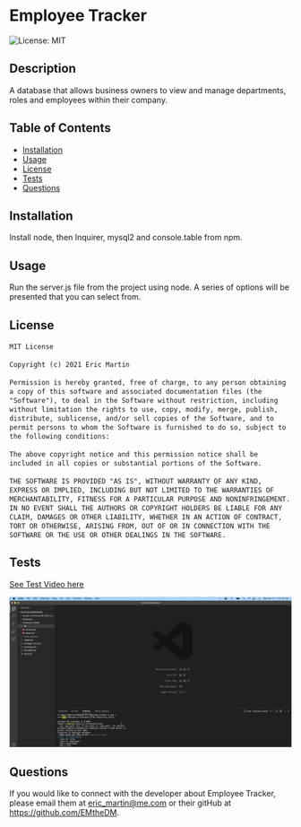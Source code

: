 # Employee Tracker
  ![License: MIT](https://img.shields.io/badge/license-MIT-brightgreen.svg)

  ## Description
  A database that allows business owners to view and manage departments, roles and employees within their company.
  ## Table of Contents
  * [Installation](#installation)
  * [Usage](#usage)
  * [License](#license)
  * [Tests](#tests)
  * [Questions](#questions)
  ## Installation
  Install node, then Inquirer, mysql2 and console.table from npm.
  ## Usage
  Run the server.js file from the project using node. A series of options will be presented that you can select from.
  ## License
    MIT License

    Copyright (c) 2021 Eric Martin

    Permission is hereby granted, free of charge, to any person obtaining a copy of this software and associated documentation files (the "Software"), to deal in the Software without restriction, including without limitation the rights to use, copy, modify, merge, publish, distribute, sublicense, and/or sell copies of the Software, and to permit persons to whom the Software is furnished to do so, subject to the following conditions:

    The above copyright notice and this permission notice shall be included in all copies or substantial portions of the Software.

    THE SOFTWARE IS PROVIDED "AS IS", WITHOUT WARRANTY OF ANY KIND, EXPRESS OR IMPLIED, INCLUDING BUT NOT LIMITED TO THE WARRANTIES OF MERCHANTABILITY, FITNESS FOR A PARTICULAR PURPOSE AND NONINFRINGEMENT. IN NO EVENT SHALL THE AUTHORS OR COPYRIGHT HOLDERS BE LIABLE FOR ANY CLAIM, DAMAGES OR OTHER LIABILITY, WHETHER IN AN ACTION OF CONTRACT, TORT OR OTHERWISE, ARISING FROM, OUT OF OR IN CONNECTION WITH THE SOFTWARE OR THE USE OR OTHER DEALINGS IN THE SOFTWARE.  
  ## Tests
  [See Test Video here](https://watch.screencastify.com/v/7E7GavvjkPp9Nm2EVgtg)
  
  ![Screenshot](assets/screenshot.png)
  ## Questions
  If you would like to connect with the developer about Employee Tracker, please email them at eric_martin@me.com or their gitHub at https://github.com/EMtheDM.